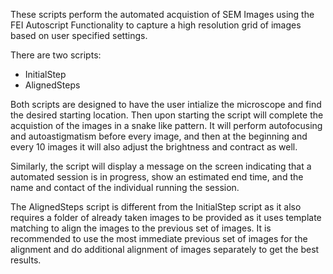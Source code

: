 These scripts perform the automated acquistion of SEM Images using the FEI Autoscript Functionality 
to capture a high resolution grid of images based on user specified settings.

There are two scripts:
- InitialStep
- AlignedSteps

Both scripts are designed to have the user intialize the microscope and find the desired starting location. 
Then upon starting the script will complete the acquistion of the images in a snake like pattern.
It will perform autofocusing and autoastigmatism before every image, and then at the beginning and every 10 images 
it will also adjust the brightness and contract as well.

Similarly, the script will display a message on the screen indicating that a automated session 
is in progress, show an estimated end time, and the name and contact of the individual running the session. 

The AlignedSteps script is different from the InitialStep script as it also requires a folder of already taken 
images to be provided as it uses template matching to align the images to the previous set of images. 
It is recommended to use the most immediate previous set of images for the alignment and do additional 
alignment of images separately to get the best results. 
